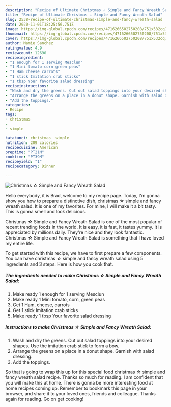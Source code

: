 ```yaml
---
description: "Recipe of Ultimate Christmas ☆ Simple and Fancy Wreath Salad"
title: "Recipe of Ultimate Christmas ☆ Simple and Fancy Wreath Salad"
slug: 2538-recipe-of-ultimate-christmas-simple-and-fancy-wreath-salad
date: 2020-11-01T18:25:56.751Z
image: https://img-global.cpcdn.com/recipes/4716266502750208/751x532cq70/christmas-☆-simple-and-fancy-wreath-salad-recipe-main-photo.jpg
thumbnail: https://img-global.cpcdn.com/recipes/4716266502750208/751x532cq70/christmas-☆-simple-and-fancy-wreath-salad-recipe-main-photo.jpg
cover: https://img-global.cpcdn.com/recipes/4716266502750208/751x532cq70/christmas-☆-simple-and-fancy-wreath-salad-recipe-main-photo.jpg
author: Mamie Sanchez
ratingvalue: 4.9
reviewcount: 12690
recipeingredient:
- "1 enough for 1 serving Mesclun"
- "1 Mini tomato corn green peas"
- "1 Ham cheese carrots"
- "1 stick Imitation crab sticks"
- "1 tbsp Your favorite salad dressing"
recipeinstructions:
- "Wash and dry the greens. Cut out salad toppings into your desired shapes. Use the imitation crab stick to form a bow."
- "Arrange the greens on a place in a donut shape. Garnish with salad dressing."
- "Add the toppings."
categories:
- Recipe
tags:
- christmas
- 
- simple

katakunci: christmas  simple 
nutrition: 209 calories
recipecuisine: American
preptime: "PT21M"
cooktime: "PT39M"
recipeyield: "1"
recipecategory: Dinner

---
```



![Christmas ☆ Simple and Fancy Wreath Salad](https://img-global.cpcdn.com/recipes/4716266502750208/751x532cq70/christmas-☆-simple-and-fancy-wreath-salad-recipe-main-photo.jpg)

Hello everybody, it is Brad, welcome to my recipe page. Today, I'm gonna show you how to prepare a distinctive dish, christmas ☆ simple and fancy wreath salad. It is one of my favorites. For mine, I will make it a bit tasty. This is gonna smell and look delicious.

Christmas ☆ Simple and Fancy Wreath Salad is one of the most popular of recent trending foods in the world. It is easy, it is fast, it tastes yummy. It is appreciated by millions daily. They're nice and they look fantastic. Christmas ☆ Simple and Fancy Wreath Salad is something that I have loved my entire life.




To get started with this recipe, we have to first prepare a few components. You can have christmas ☆ simple and fancy wreath salad using 5 ingredients and 3 steps. Here is how you cook that.

<!--inarticleads1-->

##### The ingredients needed to make Christmas ☆ Simple and Fancy Wreath Salad:

1. Make ready 1 enough for 1 serving Mesclun
1. Make ready 1 Mini tomato, corn, green peas
1. Get 1 Ham, cheese, carrots
1. Get 1 stick Imitation crab sticks
1. Make ready 1 tbsp Your favorite salad dressing




<!--inarticleads2-->

##### Instructions to make Christmas ☆ Simple and Fancy Wreath Salad:

1. Wash and dry the greens. Cut out salad toppings into your desired shapes. Use the imitation crab stick to form a bow.
1. Arrange the greens on a place in a donut shape. Garnish with salad dressing.
1. Add the toppings.




So that is going to wrap this up for this special food christmas ☆ simple and fancy wreath salad recipe. Thanks so much for reading. I am confident that you will make this at home. There is gonna be more interesting food at home recipes coming up. Remember to bookmark this page in your browser, and share it to your loved ones, friends and colleague. Thanks again for reading. Go on get cooking!
